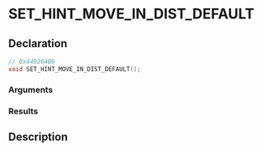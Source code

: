 # SET_HINT_MOVE_IN_DIST_DEFAULT

## Declaration
```cpp
// 0x449264B6
void SET_HINT_MOVE_IN_DIST_DEFAULT();
```

### Arguments

### Results

## Description
